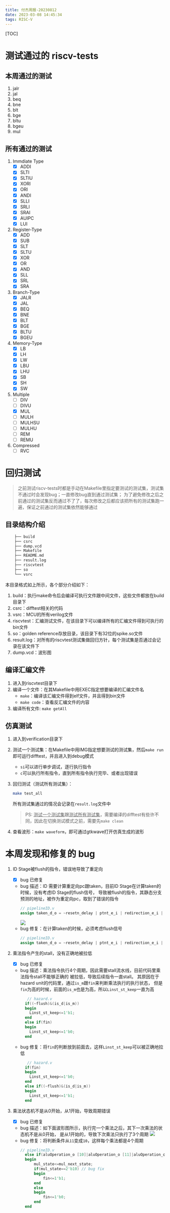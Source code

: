 ```yaml
---
title: 付杰周报-20230812
date: 2023-03-08 14:45:34
tags: RISC-V
---
```


[TOC]

# 测试通过的 riscv-tests

## 本周通过的测试

1. jalr
2. jal
3. beq
4. bne
5. blt
6. bge
7. bltu
8. bgeu
9. mul

## 所有通过的测试

1. Immdiate Type
   - [x] ADDI
   - [x] SLTI
   - [x] SLTIU
   - [x] XORI
   - [x] ORI
   - [x] ANDI
   - [x] SLLI
   - [x] SRLI
   - [x] SRAI
   - [x] AUIPC
   - [x] LUI
2. Register-Type
   - [x] ADD
   - [x] SUB
   - [x] SLT
   - [x] SLTU
   - [x] XOR
   - [x] OR
   - [x] AND
   - [x] SLL
   - [x] SRL
   - [x] SRA
3. Branch-Type
   - [x] JALR
   - [x] JAL
   - [x] BEQ
   - [x] BNE
   - [x] BLT
   - [x] BGE
   - [x] BLTU
   - [x] BGEU
4. Memory-Type
   - [x] LB
   - [x] LH
   - [x] LW
   - [x] LBU
   - [x] LHU
   - [x] SB
   - [x] SH
   - [x] SW
5. Multiple
   - [ ] DIV
   - [ ] DIVU
   - [x] MUL
   - [ ] MULH
   - [ ] MULHSU
   - [ ] MULHU
   - [ ] REM
   - [ ] REMU
6. Compressed
   - [ ] RVC

# 回归测试

> 之前测试riscv-tests时都是手动在Makefile里指定要测试的测试集，测试集不通过时会发现bug；一直修改bug直到通过测试集；
> 为了避免修改之后之前通过的测试集反而通过不了了，每次修改之后都应该把所有的测试集跑一遍，保证之前通过的测试集依然能够通过

## 目录结构介绍

```bash
    ├── build
    ├── csrc
    ├── dump.vcd
    ├── Makefile
    ├── README.md
    ├── result.log
    ├── riscvtest
    ├── so
    └── vsrc
```

本目录格式如上所示，各个部分介绍如下：

1. build：执行make命令后会编译可执行文件跟中间文件，这些文件都放在build目录下
2. csrc：difftest相关的代码
3. vsrc：MCU的所有verilog文件
4. riscvtest：汇编测试文件，在该目录下可以编译所有的汇编文件得到可执行的bin文件
5. so：golden reference存放目录，该目录下有32位的spike.so文件
6. result.log：对所有的riscvtest测试集做回归方针，每个测试集是否通过会记录在该文件下
7. dump.vcd：波形图

## 编译汇编文件

1. 进入到riscvtest目录下
2. 编译一个文件：在其Makefile中用EXEC指定想要编译的汇编文件名
   - `make`：编译该汇编文件得到elf文件，并且得到bin文件
   - `make code`：查看反汇编文件的内容
3. 编译所有文件: `make getAll`

## 仿真测试

1. 进入到verification目录下
2. 测试一个测试集：在Makefile中用IMG指定想要测试的测试集，然后`make run`即可运行difftest，并且进入到debug模式
   - `si`可以进行单步调试，逐行执行指令
   - `c`可以执行所有指令，直到所有指令执行完毕、或者出现错误
3. 回归测试（测试所有测试集）：
   ```bash
   make test_all
   ```
   所有测试集通过的情况会记录在`result.log`文件中
   > PS: <u>测试一个测试集</u>跟<u>测试所有测试集</u>，需要编译的difftest有些许不同，因此在切换测试模式之前，需要先`make clean`

4. 查看波形：`make waveform`，即可通过gtkwave打开仿真生成的波形

# 本周发现和修复的 bug

1. ID Stage被flush的指令，错误地导致了重定向

   - [x] bug 已修复
   - bug 描述：ID 需要计算重定向pc跟taken，目前ID Stage在计算taken的时候，没有考虑ID Stage的flush信号，
     导致被flush的指令，其静态分支预测的地址，被作为重定向pc，取到了错误的指令
     ```verilog
     // pipelineID.v
     assign taken_d_o = ~resetn_delay | ptnt_e_i | redirection_e_i | taken;
     ```
     ![](https://s2.loli.net/2023/08/09/rzw7EYG4XlmuSbZ.png)
   - bug 修复：在计算taken的时候，必须考虑flush信号
     ```verilog
     // pipelineID.v
     assign taken_d_o = ~resetn_delay | ptnt_e_i | redirection_e_i | (~flush_i & taken );
     ```

2. 乘法指令产生的stall，没有正确地被拉低

   - [x] bug 已修复
   - bug 描述：乘法指令执行4个周期，因此需要stall流水线，目前代码里乘法指令stall不能够正确的
     被拉低，导致后续指令一直stall。
     其原因在于hazard unit的代码里，通过`is_m`跟`fin`来判断乘法执行的执行状态，
     但是`fin`为高的时候，前面的`is_m`也是为高，所以`Linst_st_keep`一直为高
     ```verilog
        // hazard.v
       if((~flush)&(is_d|is_m))
       begin
         Linst_st_keep<=1'b1;
       end
       else if(fin)
       begin
         Linst_st_keep<=1'b0;
       end
     ```
   - bug 修复：将`fin`的判断放到前面去，这样`Linst_st_keep`可以被正确地拉低
     ```verilog
        // hazard.v
       if(fin)
       begin
         Linst_st_keep<=1'b0;
       end
       else if((~flush)&(is_d|is_m))
       begin
         Linst_st_keep<=1'b1;
       end
     ```

3. 乘法状态机不是从0开始，从1开始，导致周期错误

   - [x] bug 已修复
   - bug 描述：如下面波形图所示，执行完一个乘法之后，其下一次乘法的状态机不是从0开始，
     是从1开始的，导致下次乘法只执行了3个周期
     ![](https://s2.loli.net/2023/08/10/SeQXcm3iGvxhZlP.png)
   - bug 修复：将判断条件从`11`变成`10`，这样每个乘法都是4个周期
     ```verilog
     // pipelineID.v
       else if(aluOperation_o [10]|aluOperation_o [11]|aluOperation_o [12]|aluOperation_o [13])
       begin
           mul_state<=mul_next_state;
           if(mul_state==2'b10) // bug fix
           begin
               fin<=1'b1;
           end
           else
           begin
               fin<=1'b0;
           end
       end
     ```
